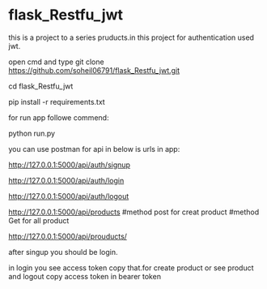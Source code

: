 # flask_Restfu_jwt
this is a project to a series pruducts.in this project for authentication used jwt.


open cmd and type git clone https://github.com/soheil06791/flask_Restfu_jwt.git



cd flask_Restfu_jwt

pip install -r requirements.txt


for run app followe commend:

python run.py


you can use postman for api in below is urls in app:

http://127.0.0.1:5000/api/auth/signup

http://127.0.0.1:5000/api/auth/login

http://127.0.0.1:5000/api/auth/logout


http://127.0.0.1:5000/api/products #method post for creat product #method Get for all product

http://127.0.0.1:5000/api/prouducts/<id>


after singup you should be login.

in login you see access token copy that.for create product or see product and logout copy access token in bearer token




